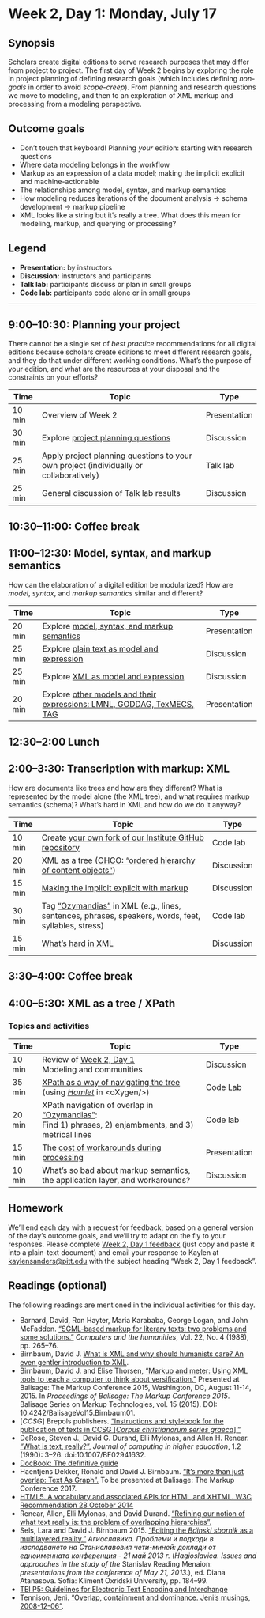 # Week 2, Day 1: Monday, July 17

## Synopsis

Scholars create digital editions to serve research purposes that may differ from project to project. The first day of Week 2 begins by exploring the role in project planning of defining research goals (which includes defining *non-goals* in order to avoid *scope-creep*). From planning and research questions we move to modeling, and then to an exploration of XML markup and processing from a modeling perspective.

## Outcome goals

* Don’t touch that keyboard! Planning *your* edition: starting with research questions
* Where data modeling belongs in the workflow
* Markup as an expression of a data model; making the implicit explicit and machine-actionable
* The relationships among model, syntax, and markup semantics
* How modeling reduces iterations of the document analysis → schema development → markup pipeline
* XML looks like a string but it’s really a tree. What does this mean for modeling, markup, and querying or processing?

## Legend

* **Presentation:** by instructors
* **Discussion:** instructors and participants
* **Talk lab:** participants discuss or plan in small groups
* **Code lab:** participants code alone or in small groups

______

## 9:00–10:30: Planning your project

There cannot be a single set of *best practice* recommendations for all digital editions because scholars create editions to meet different research goals, and they do that under different working conditions. What’s the purpose of your edition, and what are the resources at your disposal and the constraints on your efforts?

Time | Topic | Type
---- | ----  | ----
10 min | Overview of Week 2 | Presentation
30 min | Explore [project planning questions](project_planning.md) | Discussion
25 min | Apply project planning questions to your own project (individually or collaboratively) | Talk lab
25 min | General discussion of Talk lab results | Discussion

## 10:30–11:00: Coffee break

## 11:00–12:30: Model, syntax, and markup semantics

How can the elaboration of a digital edition be modularized? How are *model*, *syntax*, and *markup semantics* similar and different?

Time | Topic | Type
---- | ---- | ----
20 min | Explore [model, syntax, and markup semantics](model_syntax_semantics.md) | Presentation
25 min | Explore [plain text as model and expression](plain.md) | Discussion
25 min | Explore [XML as model and expression](xml_model.md) | Discussion
20 min| Explore [other models and their expressions: LMNL, GODDAG, TexMECS, TAG](other_models.md) | Presentation

## 12:30–2:00 Lunch

## 2:00–3:30: Transcription with markup: XML

How are documents like trees and how are they different? What is represented by the model alone (the XML tree), and what requires markup semantics (schema)? What’s hard in XML and how do we do it anyway?

Time | Topic | Type
---- | ---- | ----
10 min | Create [your own fork of our Institute GitHub repository](fork.md) | Code lab
20 min | XML as a tree ([OHCO: “ordered hierarchy of content objects”](ohco.md)) | Discussion
15 min | [Making the implicit explicit with markup](explicit.md) | Discussion
30 min | Tag [“Ozymandias”](ozymandias.txt) in XML (e.g., lines, sentences, phrases, speakers, words, feet, syllables, stress) | Code lab
15 min | [What’s hard in XML](xml_limitations.md) | Discussion

## 3:30–4:00: Coffee break

## 4:00–5:30: XML as a tree / XPath

### Topics and activities

Time | Topic | Type
---- | ---- | ----
10 min | Review of [Week 2, Day 1](week_2_day_1_plan.md)<br/>Modeling and communities | Discussion
35 min | [XPath as a way of navigating the tree](xpath.md) (using [*Hamlet*](hamlet.xml) in \<oXygen/\>) | Code Lab
20 min | XPath navigation of overlap in [“Ozymandias”](ozymandias.xml):<br/>Find 1) phrases, 2) enjambments, and 3) metrical lines| Code lab
15 min | The [cost of workarounds during processing](overlap_xml.md) | Presentation
10 min | What’s so bad about markup semantics, the application layer, and workarounds? | Discussion

## Homework

We’ll end each day with a request for feedback, based on a general version of the day’s outcome goals, and we’ll try to adapt on the fly to your responses. Please complete [Week 2, Day 1 feedback](week_2_day_1_feedback.md) (just copy and paste it into a plain-text document) and email your response to Kaylen at [kaylensanders@pitt.edu](mailto:kaylensanders@pitt.edu) with the subject heading “Week 2, Day 1 feedback”.

## Readings (optional)

The following readings are mentioned in the individual activities for this day.

* Barnard, David, Ron Hayter, Maria Karababa, George Logan, and John McFadden. [“SGML-based markup for literary texts: two problems and some solutions.”](http://www.jstor.org/stable/30200136) *Computers and the humanities*, Vol. 22, No. 4 (1988), pp. 265–76.
* Birnbaum, David J. [What is XML and why should humanists care? An even gentler introduction to XML](http://dh.obdurodon.org/what-is-xml.xhtml).
* Birnbaum, David J. and Elise Thorsen, [“Markup and meter: Using XML tools to teach a computer to think about versification.”](https://www.balisage.net/Proceedings/vol15/html/Birnbaum01/BalisageVol15-Birnbaum01.html) Presented at Balisage: The Markup Conference 2015, Washington, DC, August 11-14, 2015. In *Proceedings of Balisage: The Markup Conference 2015*. Balisage Series on Markup Technologies, vol. 15 (2015). DOI: 10.4242/BalisageVol15.Birnbaum01.
* [_CCSG_] Brepols publishers. [“Instructions and stylebook for the publication of texts in CCSG [_Corpus christianorum series graeca_].”](http://www.corpuschristianorum.org/series/pdf/CCSG_Guidelines.pdf)
* DeRose, Steven J., David G. Durand, Elli Mylonas, and Allen H. Renear. [“What is text, really?”](http://www.cip.ifi.lmu.de/~langeh/test/1990%20-%20DeRose%20-%20What%20is%20Text,%20really%3F.pdf), *Journal of computing in higher education*, 1.2 (1990): 3–26. doi:10.1007/BF02941632.
* [DocBook: The definitive guide](http://tdg.docbook.org/tdg/5.2/para.html)
* Haentjens Dekker, Ronald and David J. Birnbaum. [“It’s more than just overlap: Text As Graph”.](balisage-tag/Bal2017dekk0505.html) To be presented at Balisage: The Markup Conference 2017.
* [HTML5. A vocabulary and associated APIs for HTML and XHTML. 
W3C Recommendation 28 October 2014](https://www.w3.org/TR/html5/)
* Renear, Allen, Elli Mylonas, and David Durand. [“Refining our notion of what text really is: the problem of overlapping hierarchies”.](http://cds.library.brown.edu/resources/stg/monographs/ohco.html)
* Sels, Lara and David J. Birnbaum 2015. [“Editing the _Bdinski sbornik_ as a multilayered reality.”](../../general/2014-01-14_bdinski-sofia-paper.pdf) _Агиославика. Проблеми и подходи в изследването на Станиславовия чети-миней: доклади от едноименната конференция - 21 май 2013 г._ (_Hagioslavica. Issues and approaches in the study of the_ Stanislav Reading Menaion: _presentations from the conference of May 21, 2013._), ed. Diana Atanasova. Sofia: Kliment Oxridski University, pp. 184–99.
* [TEI P5: Guidelines for Electronic Text Encoding and Interchange](http://www.tei-c.org/release/doc/tei-p5-doc/en/html/index.html)
* Tennison, Jeni. [“Overlap, containment and dominance. Jeni’s musings, 2008-12-06”]( http://www.jenitennison.com/2008/12/06/overlap-containment-and-dominance.html).

